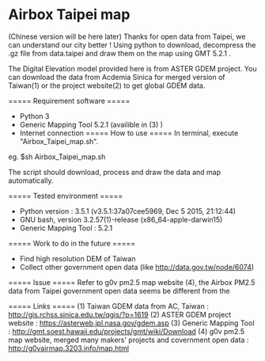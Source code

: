 # Airbox Taipei map
(Chinese version will be here later)
Thanks for open data from Taipei, we can understand our city better !
Using python to download, decompress the .gz file from data.taipei and draw them on the map using GMT 5.2.1 .

The Digital Elevation model provided here is from ASTER GDEM project. You can download the data from Acdemia Sinica for merged version of Taiwan(1) or the project website(2) to get global GDEM data.

===== Requirement software =====
* Python 3
* Generic Mapping Tool 5.2.1 (availible in (3) )
* Internet connection
===== How to use =====
In terminal, execute "Airbox_Taipei_map.sh".

eg.
$sh Airbox_Taipei_map.sh

The script should download, process and draw the data and map automatically.

===== Tested environment =====
* Python version : 3.5.1 (v3.5.1:37a07cee5969, Dec  5 2015, 21:12:44) 
* GNU bash, version 3.2.57(1)-release (x86_64-apple-darwin15)
* Generic Mapping Tool : 5.2.1 

===== Work to do in the future =====
* Find high resolution DEM of Taiwan
* Collect other government open data (like http://data.gov.tw/node/6074)
 
===== Issue =====
Refer to g0v pm2.5 map website (4), the Airbox PM2.5 data from Taipei government open data seems be different from the 

===== Links =====
(1) Taiwan GDEM data from AC, Taiwan : http://gis.rchss.sinica.edu.tw/qgis/?p=1619
(2) ASTER GDEM project website : https://asterweb.jpl.nasa.gov/gdem.asp
(3) Generic Mapping Tool : http://gmt.soest.hawaii.edu/projects/gmt/wiki/Download
(4) g0v pm2.5 map website, merged many makers' projects and covernment open data : http://g0vairmap.3203.info/map.html
